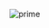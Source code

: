 ![prime](https://www.google.com/search?q=optimus+prime&source=lnms&tbm=isch&sa=X&ved=2ahUKEwi7ycbj1ZPrAhWCeX0KHUsVD-sQ_AUoAXoECB8QAw#imgrc=MMKOCztspu0iSM)
